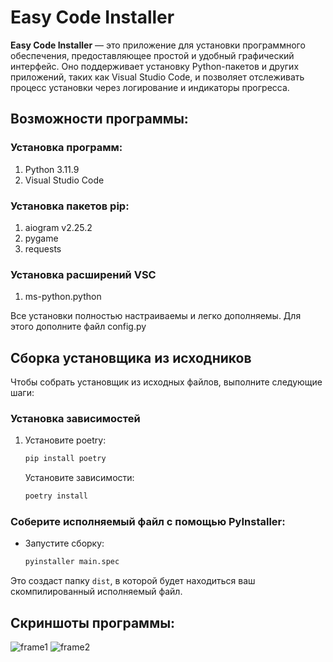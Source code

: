 # Easy Code Installer

**Easy Code Installer** — это приложение для установки программного обеспечения, предоставляющее простой и удобный
графический интерфейс. Оно поддерживает установку Python-пакетов и других приложений, таких как Visual Studio Code, и
позволяет отслеживать процесс установки через логирование и индикаторы прогресса.

## Возможности программы:

### Установка программ:

1) Python 3.11.9
2) Visual Studio Code

### Установка пакетов pip:

1) aiogram v2.25.2
2) pygame
3) requests

### Установка расширений VSC

1) ms-python.python

Все установки полностью настраиваемы и легко дополняемы. Для этого дополните файл config.py

## Сборка установщика из исходников

Чтобы собрать установщик из исходных файлов, выполните следующие шаги:

### Установка зависимостей

1. Установите poetry:

    ```cmd
    pip install poetry
    ```

   Установите зависимости:

    ```cmd
    poetry install
    ```

### Соберите исполняемый файл с помощью PyInstaller:

- Запустите сборку:

    ```cmd
    pyinstaller main.spec
    ```

Это создаст папку `dist`, в которой будет находиться ваш скомпилированный исполняемый файл.

## Скриншоты программы:

![frame1](https://github.com/user-attachments/assets/8a0c7829-a4ac-46d4-a2ba-ce15cad94c34)
![frame2](https://github.com/user-attachments/assets/bb33adb3-c73d-4afe-bac4-9b2452e5c694)
